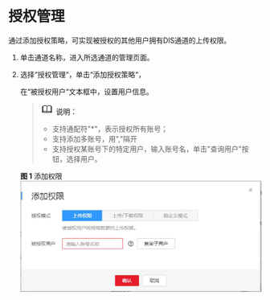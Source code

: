# 授权管理<a name="dayu_01_0209"></a>

通过添加授权策略，可实现被授权的其他用户拥有DIS通道的上传权限。

1.  单击通道名称，进入所选通道的管理页面。
2.  选择“授权管理“，单击“添加授权策略“，

    在“被授权用户“文本框中，设置用户信息。

    >![](public_sys-resources/icon-note.gif) **说明：**   
    >-   支持通配符"\*"，表示授权所有账号；  
    >-   支持添加多账号，用","隔开  
    >-   支持授权某账号下的特定用户，输入账号名，单击"查询用户"按钮，选择用户。  

    **图 1**  添加权限<a name="zh-cn_topic_0165287594_fig046374323716"></a>  
    ![](figures/添加权限.jpg "添加权限")


